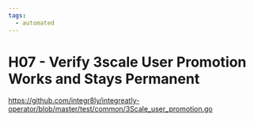 ```yaml
---
tags:
  - automated
---
```


# H07 - Verify 3scale User Promotion Works and Stays Permanent

https://github.com/integr8ly/integreatly-operator/blob/master/test/common/3Scale_user_promotion.go
